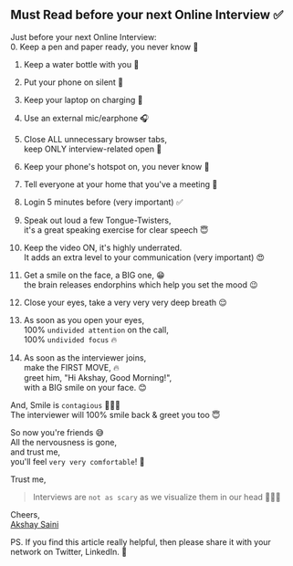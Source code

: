 ## Must Read before your next Online Interview ✅

Just before your next Online Interview:  
0. Keep a pen and paper ready, you never know 📝  
1. Keep a water bottle with you 🍼  
2. Put your phone on silent 📳  
3. Keep your laptop on charging 🔋  
4. Use an external mic/earphone 🎧  

5. Close ALL unnecessary browser tabs,  
keep ONLY interview-related open 😬  

6. Keep your phone's hotspot on, you never know 📶  
7. Tell everyone at your home that you've a meeting 🙂  
8. Login 5 minutes before (very important) ✅  

9. Speak out loud a few Tongue-Twisters,  
it's a great speaking exercise for clear speech 😇  
10. Keep the video ON, it's highly underrated.   
It adds an extra level to your communication (very important) 😍  

11. Get a smile on the face, a BIG one, 😁  
the brain releases endorphins which help you set the mood 😉  
12. Close your eyes, take a very very very deep breath 😌  

13. As soon as you open your eyes,  
100% `undivided attention` on the call,  
100% `undivided focus` 🔥  

14. As soon as the interviewer joins,  
make the FIRST MOVE, 🔥  
greet him, "Hi Akshay, Good Morning!",  
with a BIG smile on your face. 😊  

And,
Smile is `contagious` 🤷🏽‍♂️  
The interviewer will 100% smile back & greet you too 😇  

So now you're friends 😅  
All the nervousness is gone,  
and trust me,  
you'll feel `very very comfortable`! 💚


Trust me,
> Interviews are `not as scary` as we visualize them in our head 🤷🏽‍♂️

Cheers,  
[Akshay Saini](https://www.linkedin.com/in/akshaymarch7/)


PS. If you find this article really helpful, then please share it with your network on Twitter, LinkedIn. 🙏